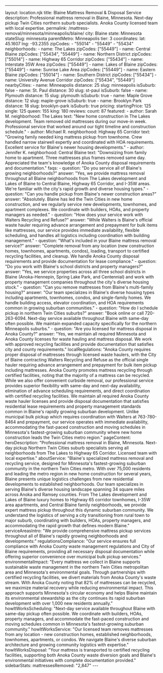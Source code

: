 ---
layout: location.njk
title: Blaine Mattress Removal & Disposal Service
description: Professional mattress removal in Blaine, Minnesota. Next-day pickup Twin Cities northern suburb specialists. Anoka County licensed team with local expertise.
permalink: /mattress-removal/minnesota/minneapolis/blaine/
city: Blaine state: Minnesota stateSlug: minnesota parentMetro: Minneapolis tier: 3 coordinates: lat: 45.1607 lng: -93.2355 zipCodes: - "55014" - "55449" - "55434" neighborhoods: - name: The Lakes zipCodes: ["55449"] - name: Central Blaine zipCodes: ["55434", "55449"] - name: Northern District zipCodes: ["55014"] - name: Highway 65 Corridor zipCodes: ["55434"] - name: Interstate 35W Area zipCodes: ["55449"] - name: Lakes of Blaine zipCodes: ["55449"] - name: Sunrise Lake Area zipCodes: ["55449"] - name: Eastern Blaine zipCodes: ["55014"] - name: Southern District zipCodes: ["55434"] - name: University Avenue Corridor zipCodes: ["55434", "55449"] nearbyCities: - name: Minneapolis distance: 25 slug: minneapolis isSuburb: false - name: St. Paul distance: 30 slug: st-paul isSuburb: false - name: Plymouth distance: 15 slug: plymouth isSuburb: true - name: Maple Grove distance: 12 slug: maple-grove isSuburb: true - name: Brooklyn Park distance: 18 slug: brooklyn-park isSuburb: true pricing: startingPrice: 125 single: 125 queen: 155 king: 180 reviews: count: 87 featured: - author: Sarah M. neighborhood: The Lakes text: "New home construction in The Lakes development. Team removed old mattresses during our move-in week. Professional service that worked around our tight timeline and construction schedule." - author: Michael R. neighborhood: Highway 65 Corridor text: "Growing family needed king mattress pickup from townhome. Crew handled narrow stairwell expertly and coordinated with HOA requirements. Excellent service for Blaine's newer housing developments." - author: Jennifer K. neighborhood: Central Blaine text: "Downsizing from family home to apartment. Three mattresses plus frames removed same day. Appreciated the team's knowledge of Anoka County disposal requirements and documentation." faqs: - question: "Do you service all of Blaine's growing neighborhoods?" answer: "Yes, we provide mattress removal throughout all Blaine neighborhoods from The Lakes development and Lakes of Blaine to Central Blaine, Highway 65 Corridor, and I-35W areas. We're familiar with the city's rapid growth and diverse housing types." - question: "Can you handle pickup from Blaine's newer construction areas?" answer: "Absolutely. Blaine has led the Twin Cities in new home construction, and we regularly service new developments, townhomes, and apartment complexes. We coordinate with builders, HOAs, and property managers as needed." - question: "How does your service work with Walters Recycling and Refuse?" answer: "While Walters is Blaine's official waste hauler requiring advance arrangement and prepayment for bulk items like mattresses, our service provides immediate availability, flexible scheduling, and handles all logistics including coordination with building management." - question: "What's included in your Blaine mattress removal service?" answer: "Complete removal from any location (new construction homes, townhomes, apartments, condos), loading, transport to certified recycling facilities, and cleanup. We handle Anoka County disposal requirements and provide documentation for lease compliance." - question: "Do you work with Blaine's school districts and property managers?" answer: "Yes, we service properties across all three school districts in Blaine (Anoka-Hennepin, Spring Lake Park, and Centennial) and work with property management companies throughout the city's diverse housing stock." - question: "Can you remove mattresses from Blaine's multi-family housing?" answer: "Our team specializes in Blaine's diverse housing types including apartments, townhomes, condos, and single-family homes. We handle building access, elevator coordination, and HOA requirements common in growing suburban communities." - question: "How do I schedule pickup in northern Twin Cities suburbs?" answer: "Book online or call 720-263-6094. Next-day service available throughout Blaine with same-day often possible. We maintain expanded capacity specifically for the northern Minneapolis suburbs." - question: "Are you licensed for mattress disposal in Anoka County?" answer: "Yes, we maintain all required Minnesota and Anoka County licenses for waste hauling and mattress disposal. We work with approved recycling facilities and provide documentation that satisfies city and county requirements." localRegulations: "Anoka County requires proper disposal of mattresses through licensed waste haulers, with the City of Blaine contracting Walters Recycling and Refuse as the official single hauler requiring advance arrangement and prepayment for bulk item pickup including mattresses. Anoka County promotes mattress recycling through certified facilities, noting that the majority of a mattress can be recycled. While we also offer convenient curbside removal, our professional service provides superior flexibility with same-day and next-day availability, elimination of advance scheduling requirements, and direct coordination with certified recycling facilities. We maintain all required Anoka County waste hauler licenses and provide disposal documentation that satisfies residential lease requirements and property management standards common in Blaine's rapidly growing suburban development. Unlike municipal bulk pickup which requires coordination with Walters at 763-780-8464 and prepayment, our service operates with immediate availability, accommodating the fast-paced construction and moving schedules in Minnesota's fastest-growing suburban community where new home construction leads the Twin Cities metro region." pageContent: heroDescription: "Professional mattress removal in Blaine, Minnesota. Next-day pickup Northern Twin Cities suburb specialists serving all neighborhoods from The Lakes to Highway 65 Corridor. Licensed team with local expertise." aboutService: "Blaine's specialized mattress removal and recycling service, designed for Minnesota's fastest-growing suburban community in the northern Twin Cities metro. With over 75,000 residents and leading the metro region in new home construction for several years, Blaine presents unique logistics challenges from new residential developments to established neighborhoods. Our team specializes in serving Blaine's diverse housing landscape spanning 34 square miles across Anoka and Ramsey counties. From The Lakes development and Lakes of Blaine luxury homes to Highway 65 corridor townhomes, I-35W area apartments, and Central Blaine family neighborhoods, we provide expert mattress pickup throughout this dynamic suburban community. We understand the logistics of serving a city transitioning from rural town to major suburb, coordinating with builders, HOAs, property managers, and accommodating the rapid growth that defines modern Blaine." serviceAreasIntro: "We provide comprehensive mattress pickup services throughout all of Blaine's rapidly growing neighborhoods and developments:" regulationsCompliance: "Our service ensures full compliance with Anoka County waste management regulations and City of Blaine requirements, providing all necessary disposal documentation while offering superior convenience over municipal bulk pickup services." environmentalImpact: "Every mattress we collect in Blaine supports sustainable waste management in the northern Twin Cities metropolitan area and Minnesota's environmental goals. Through partnerships with certified recycling facilities, we divert materials from Anoka County's waste stream. With Anoka County noting that 82% of mattresses can be recycled, we maximize material recovery while reducing environmental impact. This approach supports Minnesota's circular economy and helps Blaine maintain its environmental stewardship as the city continues its rapid suburban development with over 1,000 new residents annually." howItWorksScheduling: "Next-day service available throughout Blaine with same-day pickup often possible. We coordinate with builders, HOAs, property managers, and accommodate the fast-paced construction and moving schedules common in Minnesota's fastest-growing suburban community." howItWorksService: "Our licensed team removes mattresses from any location - new construction homes, established neighborhoods, townhomes, apartments, or condos. We navigate Blaine's diverse suburban architecture and growing community logistics with expertise." howItWorksDisposal: "Your mattress is transported to certified recycling facilities, supporting both Anoka County waste diversion goals and Blaine's environmental initiatives with complete documentation provided." sidebarStats: mattressesRemoved: "2,847" ---